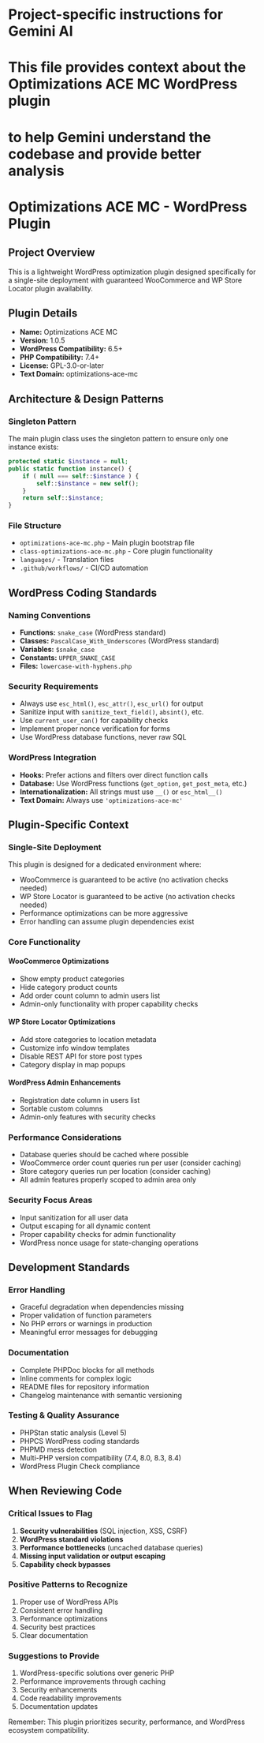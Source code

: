 # Project-specific instructions for Gemini AI
# This file provides context about the Optimizations ACE MC WordPress plugin
# to help Gemini understand the codebase and provide better analysis

# Optimizations ACE MC - WordPress Plugin

## Project Overview
This is a lightweight WordPress optimization plugin designed specifically for a single-site deployment with guaranteed WooCommerce and WP Store Locator plugin availability.

## Plugin Details
- **Name:** Optimizations ACE MC
- **Version:** 1.0.5
- **WordPress Compatibility:** 6.5+
- **PHP Compatibility:** 7.4+
- **License:** GPL-3.0-or-later
- **Text Domain:** optimizations-ace-mc

## Architecture & Design Patterns

### Singleton Pattern
The main plugin class uses the singleton pattern to ensure only one instance exists:
```php
protected static $instance = null;
public static function instance() {
    if ( null === self::$instance ) {
        self::$instance = new self();
    }
    return self::$instance;
}
```

### File Structure
- `optimizations-ace-mc.php` - Main plugin bootstrap file
- `class-optimizations-ace-mc.php` - Core plugin functionality
- `languages/` - Translation files
- `.github/workflows/` - CI/CD automation

## WordPress Coding Standards

### Naming Conventions
- **Functions:** `snake_case` (WordPress standard)
- **Classes:** `PascalCase_With_Underscores` (WordPress standard)
- **Variables:** `$snake_case`
- **Constants:** `UPPER_SNAKE_CASE`
- **Files:** `lowercase-with-hyphens.php`

### Security Requirements
- Always use `esc_html()`, `esc_attr()`, `esc_url()` for output
- Sanitize input with `sanitize_text_field()`, `absint()`, etc.
- Use `current_user_can()` for capability checks
- Implement proper nonce verification for forms
- Use WordPress database functions, never raw SQL

### WordPress Integration
- **Hooks:** Prefer actions and filters over direct function calls
- **Database:** Use WordPress functions (`get_option`, `get_post_meta`, etc.)
- **Internationalization:** All strings must use `__()` or `esc_html__()`
- **Text Domain:** Always use `'optimizations-ace-mc'`

## Plugin-Specific Context

### Single-Site Deployment
This plugin is designed for a dedicated environment where:
- WooCommerce is guaranteed to be active (no activation checks needed)
- WP Store Locator is guaranteed to be active (no activation checks needed)
- Performance optimizations can be more aggressive
- Error handling can assume plugin dependencies exist

### Core Functionality

#### WooCommerce Optimizations
- Show empty product categories
- Hide category product counts
- Add order count column to admin users list
- Admin-only functionality with proper capability checks

#### WP Store Locator Optimizations  
- Add store categories to location metadata
- Customize info window templates
- Disable REST API for store post types
- Category display in map popups

#### WordPress Admin Enhancements
- Registration date column in users list
- Sortable custom columns
- Admin-only features with security checks

### Performance Considerations
- Database queries should be cached where possible
- WooCommerce order count queries run per user (consider caching)
- Store category queries run per location (consider caching)
- All admin features properly scoped to admin area only

### Security Focus Areas
- Input sanitization for all user data
- Output escaping for all dynamic content
- Proper capability checks for admin functionality
- WordPress nonce usage for state-changing operations

## Development Standards

### Error Handling
- Graceful degradation when dependencies missing
- Proper validation of function parameters
- No PHP errors or warnings in production
- Meaningful error messages for debugging

### Documentation
- Complete PHPDoc blocks for all methods
- Inline comments for complex logic
- README files for repository information
- Changelog maintenance with semantic versioning

### Testing & Quality Assurance
- PHPStan static analysis (Level 5)
- PHPCS WordPress coding standards
- PHPMD mess detection
- Multi-PHP version compatibility (7.4, 8.0, 8.3, 8.4)
- WordPress Plugin Check compliance

## When Reviewing Code

### Critical Issues to Flag
1. **Security vulnerabilities** (SQL injection, XSS, CSRF)
2. **WordPress standard violations**
3. **Performance bottlenecks** (uncached database queries)
4. **Missing input validation or output escaping**
5. **Capability check bypasses**

### Positive Patterns to Recognize
1. Proper use of WordPress APIs
2. Consistent error handling
3. Performance optimizations
4. Security best practices
5. Clear documentation

### Suggestions to Provide
1. WordPress-specific solutions over generic PHP
2. Performance improvements through caching
3. Security enhancements
4. Code readability improvements
5. Documentation updates

Remember: This plugin prioritizes security, performance, and WordPress ecosystem compatibility.
